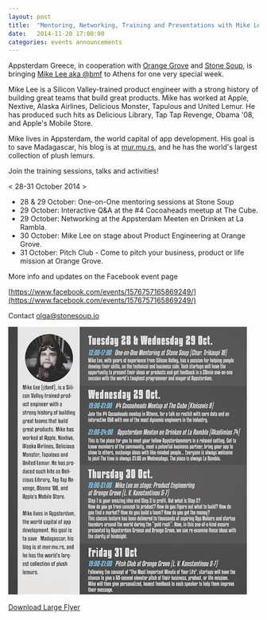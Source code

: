 ```yaml
---
layout: post
title:  "Mentoring, Networking, Training and Presentations with Mike Lee"
date:   2014-11-20 17:00:00
categories: events announcements
---
```


Appsterdam Greece, in cooperation with [Orange Grove](https://www.facebook.com/orangegroveathens) and [Stone Soup](https://www.facebook.com/StoneSoupGr), is bringing [Mike Lee aka @bmf](https://twitter.com/bmf) to Athens for one very special week.

Mike Lee is a Silicon Valley-trained product engineer with a strong history of building great teams that build great products. Mike has worked at Apple, Nextive, Alaska Airlines, Delicious Monster, Tapulous and United Lemur. He has produced such hits as Delicious Library, Tap Tap Revenge, Obama '08, and Apple's Mobile Store. 

Mike lives in Appsterdam, the world capital of app development. His goal is to save Madagascar, his blog is at [mur.mu.rs](http://mur.mu.rs), and he has the world's largest collection of plush lemurs. 

Join the training sessions, talks and activities!

< 28-31 October 2014 >

- 28 & 29 October: One-on-One mentoring sessions at Stone Soup 
- 29 October: Interactive Q&A at the #4 Cocoaheads meetup at The Cube. 
- 29 October: Networking at the Appsterdam Meeten en Drinken at La Rambla.
- 30 October: Mike Lee on stage about Product Engineering at Orange Grove.
- 31 October: Pitch Club - Come to pitch your business, product or life mission at Orange Grove.

More info and updates on the Facebook event page

[https://www.facebook.com/events/1576757165869249/](https://www.facebook.com/events/1576757165869249/)

Contact [olga@stonesoup.io](mailto:olga@stonesoup.io)



![Mike Lee Flyer](/img/flyer_Mike_Lee.png)

[Download Large Flyer](/img/flyer_Mike_Lee_big.png)
